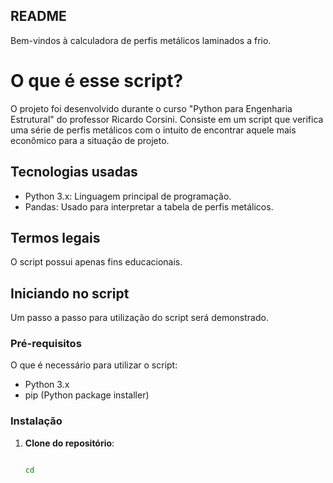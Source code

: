 ## README
Bem-vindos à calculadora de perfis metálicos laminados a frio.

# O que é esse script?

O projeto foi desenvolvido durante o curso "Python para Engenharia Estrutural" do professor Ricardo Corsini. Consiste em um script que verifica uma série de perfis metálicos com o intuito de encontrar aquele mais econômico para a situação de projeto. 

## Tecnologias usadas

- Python 3.x: Linguagem principal de programação.
- Pandas: Usado para interpretar a tabela de perfis metálicos.

## Termos legais

O script possui apenas fins educacionais.

## Iniciando no script

Um passo a passo para utilização do script será demonstrado.

### Pré-requisitos

O que é necessário para utilizar o script:

- Python 3.x
- pip (Python package installer)

### Instalação

1. **Clone do repositório**:

   ```bash

   cd
   ```
